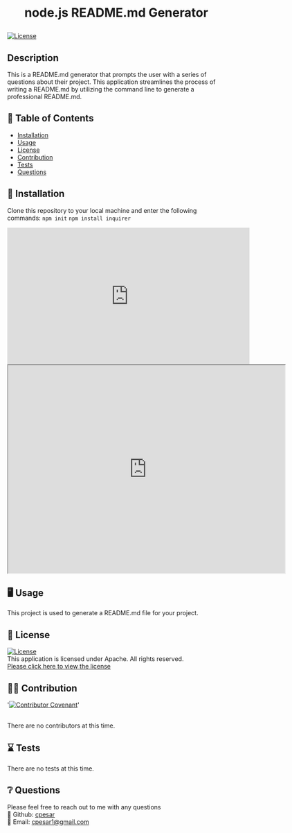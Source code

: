 # <p align="center"> node.js README.md Generator </p>
  
  [![License](https://img.shields.io/badge/License-Apache%202.0-blue.svg)](https://opensource.org/licenses/Apache-2.0) 
  <br />

  ## Description
  This is a README.md generator that prompts the user with a series of questions about their project. This application streamlines the process of writing a README.md by utilizing the command line to generate a professional README.md.
  <br />
  
  
  

  ## :open_book: Table of Contents
  * [Installation](#installation)
  * [Usage](#usage)
  * [License](#license)
  * [Contribution](#contribution)
  * [Tests](#tests)
  * [Questions](#questions)

  

  ## :wrench: Installation
  <a name="installation">Clone this repository to your local machine and enter the following commands: ``npm init`` ``npm install inquirer``</a>
  <br />
 <iframe width="560" height="315" src="https://www.youtube.com/embed/MxgHo-TUdaI" title="YouTube video player" frameborder="0" allow="accelerometer; autoplay; clipboard-write; encrypted-media; gyroscope; picture-in-picture" allowfullscreen></iframe>
  <br />

  <iframe src="https://drive.google.com/file/d/1USQprmTxogdYUS7280gMbGUlrJPp_HXZ/preview" width="640" height="480"></iframe>
  <br />


  ## :desktop_computer: Usage
  <a name="usage">This project is used to generate a README.md file for your project.</a>
  <br />
  
  

  ## :scroll: License 
  <a name="license">[![License](https://img.shields.io/badge/License-Apache%202.0-blue.svg)](https://opensource.org/licenses/Apache-2.0)</a>
  <br />This application is licensed under Apache. All rights reserved.<br />[Please click here to view the license](https://www.apache.org/licenses/LICENSE-2.0.txt)


  ## :weight_lifting_man: Contribution
  '[![Contributor Covenant](https://img.shields.io/badge/Contributor%20Covenant-2.0-4baaaa.svg)](code_of_conduct.md)'

  <br /><a name="contribution">There are no contributors at this time.</a>
  

  ## :hourglass: Tests
  <a name="tests">There are no tests at this time.</a>
  

  ## :grey_question: Questions
  Please feel free to reach out to me with any questions<br />
  :wave: Github: <a name = "questions">[cpesar](https://github.com/cpesar)</a>
  <br />
  :postbox: Email: <a name = "questions">cpesar1@gmail.com</a>
  

  

